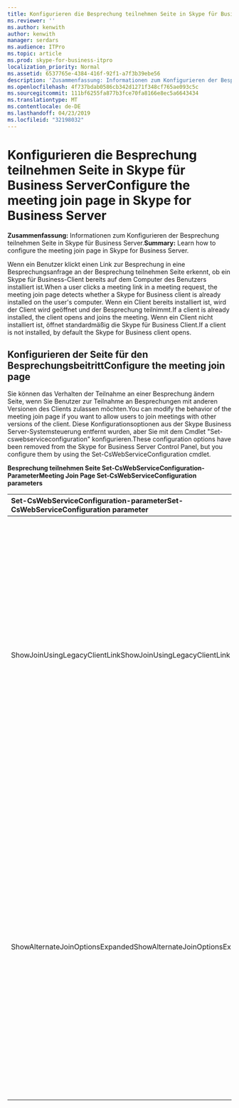 ```yaml
---
title: Konfigurieren die Besprechung teilnehmen Seite in Skype für Business Server
ms.reviewer: ''
ms.author: kenwith
author: kenwith
manager: serdars
ms.audience: ITPro
ms.topic: article
ms.prod: skype-for-business-itpro
localization_priority: Normal
ms.assetid: 6537765e-4384-416f-92f1-a7f3b39ebe56
description: 'Zusammenfassung: Informationen zum Konfigurieren der Besprechung teilnehmen Seite in Skype für Business Server.'
ms.openlocfilehash: 4f737bdab0586cb342d1271f348cf765ae093c5c
ms.sourcegitcommit: 111bf6255fa877b3fce70fa8166e8ec5a6643434
ms.translationtype: MT
ms.contentlocale: de-DE
ms.lasthandoff: 04/23/2019
ms.locfileid: "32198032"
---
```

# <a name="configure-the-meeting-join-page-in-skype-for-business-server"></a><span data-ttu-id="a7d74-103">Konfigurieren die Besprechung teilnehmen Seite in Skype für Business Server</span><span class="sxs-lookup"><span data-stu-id="a7d74-103">Configure the meeting join page in Skype for Business Server</span></span>
 
<span data-ttu-id="a7d74-104">**Zusammenfassung:** Informationen zum Konfigurieren der Besprechung teilnehmen Seite in Skype für Business Server.</span><span class="sxs-lookup"><span data-stu-id="a7d74-104">**Summary:** Learn how to configure the meeting join page in Skype for Business Server.</span></span>
  
<span data-ttu-id="a7d74-105">Wenn ein Benutzer klickt einen Link zur Besprechung in eine Besprechungsanfrage an der Besprechung teilnehmen Seite erkennt, ob ein Skype für Business-Client bereits auf dem Computer des Benutzers installiert ist.</span><span class="sxs-lookup"><span data-stu-id="a7d74-105">When a user clicks a meeting link in a meeting request, the meeting join page detects whether a Skype for Business client is already installed on the user's computer.</span></span> <span data-ttu-id="a7d74-106">Wenn ein Client bereits installiert ist, wird der Client wird geöffnet und der Besprechung teilnimmt.</span><span class="sxs-lookup"><span data-stu-id="a7d74-106">If a client is already installed, the client opens and joins the meeting.</span></span> <span data-ttu-id="a7d74-107">Wenn ein Client nicht installiert ist, öffnet standardmäßig die Skype für Business Client.</span><span class="sxs-lookup"><span data-stu-id="a7d74-107">If a client is not installed, by default the Skype for Business client opens.</span></span> 
  
## <a name="configure-the-meeting-join-page"></a><span data-ttu-id="a7d74-108">Konfigurieren der Seite für den Besprechungsbeitritt</span><span class="sxs-lookup"><span data-stu-id="a7d74-108">Configure the meeting join page</span></span>

<span data-ttu-id="a7d74-109">Sie können das Verhalten der Teilnahme an einer Besprechung ändern Seite, wenn Sie Benutzer zur Teilnahme an Besprechungen mit anderen Versionen des Clients zulassen möchten.</span><span class="sxs-lookup"><span data-stu-id="a7d74-109">You can modify the behavior of the meeting join page if you want to allow users to join meetings with other versions of the client.</span></span> <span data-ttu-id="a7d74-110">Diese Konfigurationsoptionen aus der Skype Business Server-Systemsteuerung entfernt wurden, aber Sie mit dem Cmdlet "Set-cswebserviceconfiguration" konfigurieren.</span><span class="sxs-lookup"><span data-stu-id="a7d74-110">These configuration options have been removed from the Skype for Business Server Control Panel, but you configure them by using the Set-CsWebServiceConfiguration cmdlet.</span></span>
  
<span data-ttu-id="a7d74-111">**Besprechung teilnehmen Seite Set-CsWebServiceConfiguration-Parameter**</span><span class="sxs-lookup"><span data-stu-id="a7d74-111">**Meeting Join Page Set-CsWebServiceConfiguration parameters**</span></span>

|<span data-ttu-id="a7d74-112">**Set-CsWebServiceConfiguration-parameter**</span><span class="sxs-lookup"><span data-stu-id="a7d74-112">**Set-CsWebServiceConfiguration parameter**</span></span>|<span data-ttu-id="a7d74-113">**Beschreibung**</span><span class="sxs-lookup"><span data-stu-id="a7d74-113">**Description**</span></span>|
|:-----|:-----|
|<span data-ttu-id="a7d74-114">ShowJoinUsingLegacyClientLink</span><span class="sxs-lookup"><span data-stu-id="a7d74-114">ShowJoinUsingLegacyClientLink</span></span>  <br/> |<span data-ttu-id="a7d74-115">Dieser Parameter ist für die Verwendung mit der lokalen Version von Skype für Business Server veraltet.</span><span class="sxs-lookup"><span data-stu-id="a7d74-115">This parameter has been deprecated for use with the on-premises version of Skype for Business Server.</span></span>  <br/> <span data-ttu-id="a7d74-116">Bei auf True festgelegt, teilnehmen an einer Besprechung mithilfe einer anderen Clientanwendung als Benutzer Skype für Unternehmen Teilnahme an der Besprechung mithilfe ihrer aktuellen Clientanwendung Gelegenheit sein wird.</span><span class="sxs-lookup"><span data-stu-id="a7d74-116">If set to True, users joining a meeting by using a client application other than Skype for Business will be given the opportunity to join the meeting by using their current client application.</span></span> <span data-ttu-id="a7d74-117">Der Standardwert lautet "False".</span><span class="sxs-lookup"><span data-stu-id="a7d74-117">The default value is False.</span></span>  <br/> |
|<span data-ttu-id="a7d74-118">ShowAlternateJoinOptionsExpanded</span><span class="sxs-lookup"><span data-stu-id="a7d74-118">ShowAlternateJoinOptionsExpanded</span></span>  <br/> |<span data-ttu-id="a7d74-119">Dieser Parameter ist für die Verwendung mit der lokalen Version von Skype für Business Server veraltet.</span><span class="sxs-lookup"><span data-stu-id="a7d74-119">This parameter has been deprecated for use with the on-premises version of Skype for Business Server.</span></span>  <br/>  <span data-ttu-id="a7d74-120">Wenn Sie True festlegen, alternative Optionen für die Teilnahme an einer Konferenz online automatisch erweitert und anschließend den Benutzern angezeigt werden.</span><span class="sxs-lookup"><span data-stu-id="a7d74-120">If set to True, alternate options for joining an online conference are automatically expanded and shown to users.</span></span> <span data-ttu-id="a7d74-121">Wenn auf False (Standardwert) gesetzt, diese Optionen zur Verfügung, aber der Benutzer die Liste der Optionen für sich selbst anzuzeigen muss.</span><span class="sxs-lookup"><span data-stu-id="a7d74-121">If set to False (the default value), these options will be available, but the user will have to display the list of options for themselves.</span></span>  <br/> |
   

